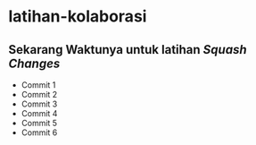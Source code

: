 # latihan-kolaborasi

Sekarang Waktunya untuk latihan *Squash Changes*
--
- Commit 1
- Commit 2
- Commit 3
- Commit 4
- Commit 5
- Commit 6
